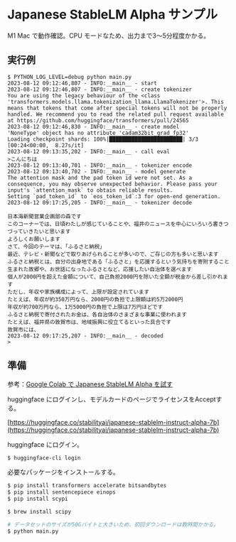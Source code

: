 # Japanese StableLM Alpha サンプル

M1 Mac で動作確認。CPU モードなため、出力まで3〜5分程度かかる。

## 実行例

```
$ PYTHON_LOG_LEVEL=debug python main.py
2023-08-12 09:12:46,807 - INFO:__main__ - start
2023-08-12 09:12:46,807 - INFO:__main__ - create tokenizer
You are using the legacy behaviour of the <class 'transformers.models.llama.tokenization_llama.LlamaTokenizer'>. This means that tokens that come after special tokens will not be properly handled. We recommend you to read the related pull request available at https://github.com/huggingface/transformers/pull/24565
2023-08-12 09:12:46,830 - INFO:__main__ - create model
'NoneType' object has no attribute 'cadam32bit_grad_fp32'
Loading checkpoint shards: 100%|███████████████████████| 3/3 [00:24<00:00,  8.27s/it]
2023-08-12 09:13:35,202 - INFO:__main__ - call eval
>こんにちは
2023-08-12 09:13:40,701 - INFO:__main__ - tokenizer encode
2023-08-12 09:13:40,702 - INFO:__main__ - model generate
The attention mask and the pad token id were not set. As a consequence, you may observe unexpected behavior. Please pass your input's `attention_mask` to obtain reliable results.
Setting `pad_token_id` to `eos_token_id`:3 for open-end generation.
2023-08-12 09:17:25,205 - INFO:__main__ - tokenizer decode

日本海新聞営業企画部の森です
このコーナーでは、日頃わたしが感じていることや、福井のニュースを中心にいろいろ書きつづっていきたいと思います
よろしくお願いします
さて、今回のテーマは、「ふるさと納税」
最近、テレビ・新聞などで取りあげられることが多いので、ご存じの方も多いと思います
ふるさと納税とは、自分の出身地である「ふるさと」を応援するという気持ちを寄附すること
生まれた故郷や、お世話になったふるさとなど、応援したい自治体を選べます
個人が2000円を超えた金額について、自己負担2000円を除いた全額が税金から差し引かれます
ただし、年収や家族構成によって、上限が設定されています
たとえば、年収が約350万円なら、2000円の負担で上限額は約5万2000円
年収が約700万円なら、1万5000円の負担で上限は7万円ほどです
ふるさと納税で寄付されたお金は、各自治体のさまざまな事業に使われます
たとえば、福井県の敦賀市は、地域振興に役立てるといった具合です
敦賀市には、
2023-08-12 09:17:25,207 - INFO:__main__ - decoded
>
```

## 準備

参考：[Google Colab で Japanese StableLM Alpha を試す](https://note.com/npaka/n/nfacbeb1ae709)

huggingface にログインし、モデルカードのページでライセンスをAcceptする。

[https://huggingface.co/stabilityai/japanese-stablelm-instruct-alpha-7b](https://huggingface.co/stabilityai/japanese-stablelm-instruct-alpha-7b)

huggingface にログイン。

```sh
$ huggingface-cli login
```

必要なパッケージをインストールする。

```sh
$ pip install transformers accelerate bitsandbytes
$ pip install sentencepiece einops
$ pip install scypi
```

```sh
$ brew install scipy
```

```sh
# データセットのサイズが50Gバイトと大きいため、初回ダウンロードは数時間かかる。
$ python main.py
```
